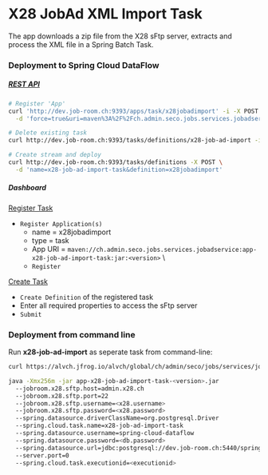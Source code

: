 # X28 JobAd XML Import Task 

The app downloads a zip file from the X28 sFtp server, extracts and process the XML file in a Spring Batch Task. 

### Deployment to Spring Cloud DataFlow


##### [REST API](https://docs.spring.io/spring-cloud-dataflow/docs/current/reference/htmlsingle/#api-guide-resources-index) 

```bash
# Register 'App'
curl 'http://dev.job-room.ch:9393/apps/task/x28jobadimport' -i -X POST \
  -d 'force=true&uri=maven%3A%2F%2Fch.admin.seco.jobs.services.jobadservice%3Aapp-x28-job-ad-import-task%3A<version>'

# Delete existing task
curl http://dev.job-room.ch:9393/tasks/definitions/x28-job-ad-import -i -X DELETE

# Create stream and deploy
curl http://dev.job-room.ch:9393/tasks/definitions -X POST \
  -d 'name=x28-job-ad-import-task&definition=x28jobadimport'
```

##### Dashboard

[Register Task](http://dev.job-room.ch:9393/dashboard/#/apps)

- `Register Application(s)`
  - name = x28jobadimport
  - type = task
  - App URI = `maven://ch.admin.seco.jobs.services.jobadservice:app-x28-job-ad-import-task:jar:<version>` \
  - `Register` 

[Create Task](http://dev.job-room.ch:9393/dashboard/#/tasks/apps)
- `Create Definition` of the registered task
- Enter all required properties to access the sFtp server
- `Submit`


### Deployment from command line
Run **x28-job-ad-import** as seperate task from command-line:

```bash
curl https://alvch.jfrog.io/alvch/global/ch/admin/seco/jobs/services/jobadservice/app-x28-job-ad-import-task/<version>/app-x28-job-ad-import-task-<version>.jar

java -Xmx256m -jar app-x28-job-ad-import-task-<version>.jar 
  --jobroom.x28.sftp.host=admin.x28.ch
  --jobroom.x28.sftp.port=22
  --jobroom.x28.sftp.username=<x28.username>
  --jobroom.x28.sftp.password=<x28.password>
  --spring.datasource.driverClassName=org.postgresql.Driver
  --spring.cloud.task.name=x28-job-ad-import-task
  --spring.datasource.username=spring-cloud-dataflow
  --spring.datasource.password=<db.password>
  --spring.datasource.url=jdbc:postgresql://dev.job-room.ch:5440/spring-cloud-dataflow
  --server.port=0
  --spring.cloud.task.executionid=<executionid>
```
